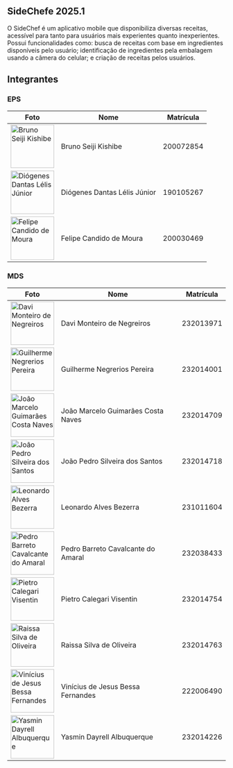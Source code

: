 ## SideChefe 2025.1

O SideChef é um aplicativo mobile que disponibiliza diversas receitas, acessível para tanto para usuários mais experientes quanto inexperientes. Possui funcionalidades como: busca de receitas com base em ingredientes disponíveis pelo usuário; identificação de ingredientes pela embalagem usando a câmera do celular; e criação de receitas pelos usuários.

## Integrantes 

### EPS 
| **Foto** | **Nome** | **Matrícula** |
|----------|----------|---------------|
| <img src="https://github.com/brun0sk.png" width=100 height=100 alt="Bruno Seiji Kishibe" class="img-thumbnail image"> | Bruno Seiji Kishibe| 200072854 |
| <img src="https://github.com/diogjunior100.png" width=100 height=100 alt="Diógenes Dantas Lélis Júnior" class="img-thumbnail image"> | Diógenes Dantas Lélis Júnior  | 190105267 |
| <img src="https://github.com/felipecdmoura.png" width=100 height=100 alt="Felipe Candido de Moura" class="img-thumbnail image"> | Felipe Candido de Moura | 200030469 |


### MDS

| **Foto** | **Nome** | **Matrícula** |
|----------|----------|---------------|
| <img src="https://github.com/davinegreiros.png" width=100 height=100 alt="Davi Monteiro de Negreiros" class="img-thumbnail image"> | Davi Monteiro de Negreiros | 232013971 |
| <img src="https://github.com/guin409.png" width=100 height=100 alt="Guilherme Negrerios Pereira" class="img-thumbnail image"> | Guilherme Negrerios Pereira | 232014001 |
| <img src="https://github.com/JoaoMarcelogcn.png" width=100 height=100 alt="João Marcelo Guimarães Costa Naves" class="img-thumbnail image"> | João Marcelo Guimarães Costa Naves | 232014709 |
| <img src="https://github.com/joaoepdro.png" width=100 height=100 alt="João Pedro Silveira dos Santos" class="img-thumbnail image"> | João Pedro Silveira dos Santos | 232014718 |
| <img src="https://github.com/leonardoabezerra.png" width=100 height=100 alt="Leonardo Alves Bezerra" class="img-thumbnail image"> | Leonardo Alves Bezerra | 231011604 |
| <img src="https://github.com/pedrobamaral.png" width=100 height=100 alt="Pedro Barreto Cavalcante do Amaral" class="img-thumbnail image"> | Pedro Barreto Cavalcante do Amaral | 232038433 |
| <img src="https://github.com/Pietrocv.png" width=100 height=100 alt="Pietro Calegari Visentin" class="img-thumbnail image"> | Pietro Calegari Visentin | 232014754 |
| <img src="https://github.com/daisha19.png" width=100 height=100 alt="Raissa Silva de Oliveira" class="img-thumbnail image"> |  Raissa Silva de Oliveira | 232014763 |
| <img src="https://github.com/UnderwaterVillager.png" width=100 height=100 alt="Vinícius de Jesus Bessa Fernandes" class="img-thumbnail image"> | Vinícius de Jesus Bessa Fernandes | 222006490 |
| <img src="https://github.com/yasmindayrell.png" width=100 height=100 alt="Yasmin Dayrell Albuquerque" class="img-thumbnail image"> | Yasmin Dayrell Albuquerque | 232014226 |
